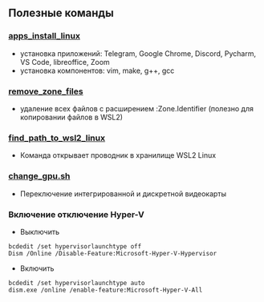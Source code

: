 ## Полезные команды
### [apps_install_linux](https://github.com/Piankov-Michail/scripts/blob/main/apps_install_linux.sh)
* установка приложений: Telegram, Google Chrome, Discord, Pycharm, VS Code, libreoffice, Zoom
* установка компонентов: vim, make, g++, gcc
### [remove_zone_files](https://github.com/Piankov-Michail/scripts/blob/main/remove_zone_files.sh)
* удаление всех файлов с расширением :Zone.Identifier (полезно для копировании файлов в WSL2)
### [find_path_to_wsl2_linux](https://github.com/Piankov-Michail/scripts/blob/main/find_path_to_wsl2_linux.sh)
* Команда открывает проводник в хранилище WSL2 Linux
### [change_gpu.sh](https://github.com/Piankov-Michail/scripts/blob/main/change_gpu.sh)
* Переключение интегрированной и дискретной видеокарты
### Включение отключение Hyper-V
* Выключить
```shell
bcdedit /set hypervisorlaunchtype off
Dism /Online /Disable-Feature:Microsoft-Hyper-V-Hypervisor
```
* Включить
```shell
bcdedit /set hypervisorlaunchtype auto
dism.exe /online /enable-feature:Microsoft-Hyper-V-All
```
